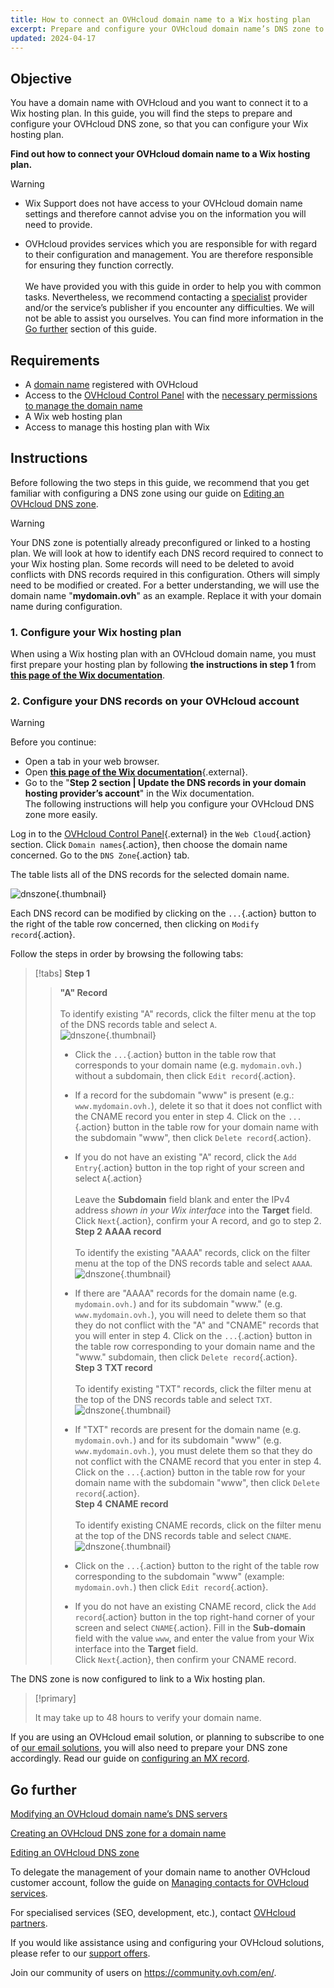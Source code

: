 ```yaml
---
title: How to connect an OVHcloud domain name to a Wix hosting plan
excerpt: Prepare and configure your OVHcloud domain name’s DNS zone to connect to a Wix hosting plan
updated: 2024-04-17
---
```


## Objective

You have a domain name with OVHcloud and you want to connect it to a Wix hosting plan. In this guide, you will find the steps to prepare and configure your OVHcloud DNS zone, so that you can configure your Wix hosting plan.

**Find out how to connect your OVHcloud domain name to a Wix hosting plan.**

> [!warning]
>
> - Wix Support does not have access to your OVHcloud domain name settings and therefore cannot advise you on the information you will need to provide.
>
> - OVHcloud provides services which you are responsible for with regard to their configuration and management. You are therefore responsible for ensuring they function correctly.<br><br> We have provided you with this guide in order to help you with common tasks. Nevertheless, we recommend contacting a [specialist](https://partner.ovhcloud.com/en-asia/) provider and/or the service’s publisher if you encounter any difficulties. We will not be able to assist you ourselves. You can find more information in the [Go further](#gofurther) section of this guide.
>

## Requirements

- A [domain name](/links/web/domains) registered with OVHcloud
- Access to the [OVHcloud Control Panel](/links/manager) with the [necessary permissions to manage the domain name](/pages/account_and_service_management/account_information/managing_contacts)
- A Wix web hosting plan
- Access to manage this hosting plan with Wix

## Instructions

Before following the two steps in this guide, we recommend that you get familiar with configuring a DNS zone using our guide on [Editing an OVHcloud DNS zone](/pages/web_cloud/domains/dns_zone_edit).

> [!warning]
>
> Your DNS zone is potentially already preconfigured or linked to a hosting plan. We will look at how to identify each DNS record required to connect to your Wix hosting plan. Some records will need to be deleted to avoid conflicts with DNS records required in this configuration. Others will simply need to be modified or created. For a better understanding, we will use the domain name "**mydomain.ovh**" as an example. Replace it with your domain name during configuration.

### 1. Configure your Wix hosting plan

When using a Wix hosting plan with an OVHcloud domain name, you must first prepare your hosting plan by following **the instructions in step 1** from [**this page of the Wix documentation**](https://support.wix.com/en/article/connecter-un-domaine-%C3%A0-wix-par-pointage-5727882).

### 2. Configure your DNS records on your OVHcloud account

> [!warning]
>
> Before you continue:
>
> - Open a tab in your web browser.
> - Open [**this page of the Wix documentation**](https://support.wix.com/en/article/connect-a-domain-%C3%A0-wix-par-pointage-5727882){.external}.
> - Go to the "**Step 2 section | Update the DNS records in your domain hosting provider’s account**" in the Wix documentation.<br>
> The following instructions will help you configure your OVHcloud DNS zone more easily.

Log in to the [OVHcloud Control Panel](/links/manager){.external} in the `Web Cloud`{.action} section. Click `Domain names`{.action}, then choose the domain name concerned. Go to the `DNS Zone`{.action} tab.

The table lists all of the DNS records for the selected domain name.

![dnszone](images/tab.png){.thumbnail}

Each DNS record can be modified by clicking on the `...`{.action} button to the right of the table row concerned, then clicking on `Modify record`{.action}.

Follow the steps in order by browsing the following tabs:

> [!tabs]
> **Step 1**
>> **"A" Record**<br><br>
>> To identify existing "A" records, click the filter menu at the top of the DNS records table and select `A`.<br>
>> ![dnszone](images/filter-a.png){.thumbnail}
>>
>> - Click the `...`{.action} button in the table row that corresponds to your domain name (e.g. `mydomain.ovh.`) without a subdomain, then click `Edit record`{.action}.
>> - If a record for the subdomain "www" is present (e.g.: `www.mydomain.ovh.`), delete it so that it does not conflict with the CNAME record you enter in step 4. Click on the `...`{.action} button in the table row for your domain name with the subdomain "www", then click `Delete record`{.action}.
>> - If you do not have an existing "A" record, click the `Add Entry`{.action} button in the top right of your screen and select `A`{.action}<br><br>
>> Leave the **Subdomain** field blank and enter the IPv4 address *shown in your Wix interface* into the **Target** field.
>> Click `Next`{.action}, confirm your A record, and go to step 2.
> **Step 2**
>> **AAAA record**<br><br>
>>  To identify the existing "AAAA" records, click on the filter menu at the top of the DNS records table and select `AAAA`.<br>
>> ![dnszone](images/filter-aaaa.png){.thumbnail}
>>
>> - If there are "AAAA" records for the domain name (e.g. `mydomain.ovh.`) and for its subdomain "www." (e.g. `www.mydomain.ovh.`), you will need to delete them so that they do not conflict with the "A" and "CNAME" records that you will enter in step 4. Click on the `...`{.action} button in the table row corresponding to your domain name and the "www." subdomain, then click `Delete record`{.action}.<br>
> **Step 3**
>> **TXT record**<br><br>
>>  To identify existing "TXT" records, click the filter menu at the top of the DNS records table and select `TXT`.<br>
>> ![dnszone](images/filter-txt.png){.thumbnail}
>>
>> - If "TXT" records are present for the domain name (e.g. `mydomain.ovh.`) and for its subdomain "www" (e.g. `www.mydomain.ovh.`), you must delete them so that they do not conflict with the CNAME record that you enter in step 4. Click on the `...`{.action} button in the table row for your domain name with the subdomain "www", then click `Delete record`{.action}.<br>
> **Step 4**
>> **CNAME record**<br><br>
>>  To identify existing CNAME records, click on the filter menu at the top of the DNS records table and select `CNAME`.<br>
>> ![dnszone](images/filter-cname.png){.thumbnail}
>>
>> - Click on the `...`{.action} button to the right of the table row corresponding to the subdomain "www" (example: `mydomain.ovh.`) then click `Edit record`{.action}.
>> - If you do not have an existing CNAME record, click the `Add record`{.action} button in the top right-hand corner of your screen and select `CNAME`{.action}.
>> Fill in the **Sub-domain** field with the value `www`, and enter the value from your Wix interface into the **Target** field.<br>
>> Click `Next`{.action}, then confirm your CNAME record.

The DNS zone is now configured to link to a Wix hosting plan.

> [!primary]
>
> It may take up to 48 hours to verify your domain name.

If you are using an OVHcloud email solution, or planning to subscribe to one of [our email solutions](/links/web/emails), you will also need to prepare your DNS zone accordingly. Read our guide on [configuring an MX record](/pages/web_cloud/domains/dns_zone_mx).

## Go further <a name="gofurther"></a>

[Modifying an OVHcloud domain name’s DNS servers](/pages/web_cloud/domains/dns_server_general_information)

[Creating an OVHcloud DNS zone for a domain name](/pages/web_cloud/domains/dns_zone_create)

[Editing an OVHcloud DNS zone](/pages/web_cloud/domains/dns_zone_edit)

To delegate the management of your domain name to another OVHcloud customer account, follow the guide on [Managing contacts for OVHcloud services](/pages/account_and_service_management/account_information/managing_contacts).

For specialised services (SEO, development, etc.), contact [OVHcloud partners](https://partner.ovhcloud.com/en-asia/directory/).
 
If you would like assistance using and configuring your OVHcloud solutions, please refer to our [support offers](/links/support).
 
Join our community of users on <https://community.ovh.com/en/>.
